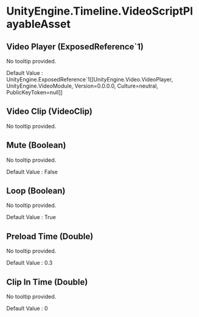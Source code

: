 # UnityEngine.Timeline.VideoScriptPlayableAsset

## Video Player (ExposedReference`1)

No tooltip provided.

Default Value     : UnityEngine.ExposedReference`1[[UnityEngine.Video.VideoPlayer, UnityEngine.VideoModule, Version=0.0.0.0, Culture=neutral, PublicKeyToken=null]]


## Video Clip (VideoClip)

No tooltip provided.


## Mute (Boolean)

No tooltip provided.

Default Value     : False


## Loop (Boolean)

No tooltip provided.

Default Value     : True


## Preload Time (Double)

No tooltip provided.

Default Value     : 0.3


## Clip In Time (Double)

No tooltip provided.

Default Value     : 0

